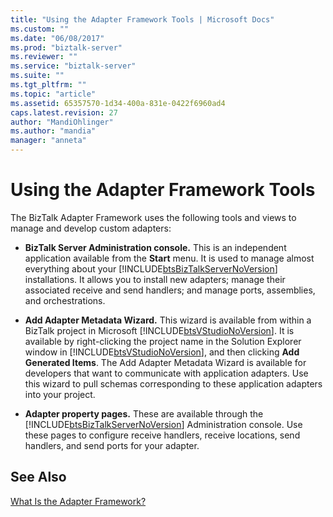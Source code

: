 ```yaml
---
title: "Using the Adapter Framework Tools | Microsoft Docs"
ms.custom: ""
ms.date: "06/08/2017"
ms.prod: "biztalk-server"
ms.reviewer: ""
ms.service: "biztalk-server"
ms.suite: ""
ms.tgt_pltfrm: ""
ms.topic: "article"
ms.assetid: 65357570-1d34-400a-831e-0422f6960ad4
caps.latest.revision: 27
author: "MandiOhlinger"
ms.author: "mandia"
manager: "anneta"
---
```

# Using the Adapter Framework Tools
The BizTalk Adapter Framework uses the following tools and views to manage and develop custom adapters:  
  
-   **BizTalk Server Administration console.** This is an independent application available from the **Start** menu. It is used to manage almost everything about your [!INCLUDE[btsBizTalkServerNoVersion](../includes/btsbiztalkservernoversion-md.md)] installations. It allows you to install new adapters; manage their associated receive and send handlers; and manage ports, assemblies, and orchestrations.  
  
-   **Add Adapter Metadata Wizard.** This wizard is available from within a BizTalk project in Microsoft [!INCLUDE[btsVStudioNoVersion](../includes/btsvstudionoversion-md.md)]. It is available by right-clicking the project name in the Solution Explorer window in [!INCLUDE[btsVStudioNoVersion](../includes/btsvstudionoversion-md.md)], and then clicking **Add Generated Items**. The Add Adapter Metadata Wizard is available for developers that want to communicate with application adapters. Use this wizard to pull schemas corresponding to these application adapters into your project.  
  
-   **Adapter property pages.** These are available through the [!INCLUDE[btsBizTalkServerNoVersion](../includes/btsbiztalkservernoversion-md.md)] Administration console. Use these pages to configure receive handlers, receive locations, send handlers, and send ports for your adapter.  
  
## See Also  
 [What Is the Adapter Framework?](../core/what-is-the-adapter-framework.md)